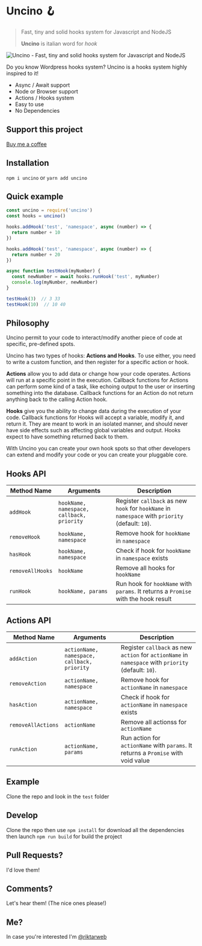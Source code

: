 # Uncino 🪝

> Fast, tiny and solid hooks system for Javascript and NodeJS
> 
> **Uncino** is italian word for *hook*

![Uncino - Fast, tiny and solid hooks system for Javascript and NodeJS](https://cdn.hashnode.com/res/hashnode/image/upload/v1662032725209/-hgyTmeyd.jpg?w=1600&h=840&fit=crop&crop=entropy&auto=compress,format&format=webp)

Do you know Wordpress hooks system? Uncino is a hooks system highly inspired to it!

- Async / Await support
- Node or Browser support
- Actions / Hooks system
- Easy to use
- No Dependencies

## Support this project

[Buy me a coffee](https://github.com/sponsors/riktar)

## Installation

`npm i uncino` or `yarn add uncino`

## Quick example

```js index.js
const uncino = require('uncino')
const hooks = uncino()

hooks.addHook('test', 'namespace', async (number) => {
  return number + 10
})

hooks.addHook('test', 'namespace', async (number) => {
  return number + 20
})

async function testHook(myNumber) {
  const newNumber = await hooks.runHook('test', myNumber)
  console.log(myNumber, newNumber)
}

testHook(3)  // 3 33
testHook(10)  // 10 40
```

## Philosophy

Uncino permit to your code to interact/modify another piece of code at specific, pre-defined spots.

Uncino has two types of hooks: **Actions and Hooks**. To use either, you need to write a custom function, and then register for a specific action or hook.

**Actions** allow you to add data or change how your code operates. Actions will run at a specific point in the execution. Callback functions for Actions can perform some kind of a task, like echoing output to the user or inserting something into the database. Callback functions for an Action do not return anything back to the calling Action hook.

**Hooks** give you the ability to change data during the execution of your code. Callback functions for Hooks will accept a variable, modify it, and return it. They are meant to work in an isolated manner, and should never have side effects such as affecting global variables and output. Hooks expect to have something returned back to them.

With Uncino you can create your own hook spots so that other developers can extend and modify your code or you can create your pluggable core.

## Hooks API

Method Name           | Arguments                                        | Description
----------------------|--------------------------------------------------|------------------------------------------------------------------------------------------------------------------------------
`addHook `            | `hookName, namespace, callback, priority`        | Register `callback` as new `hook` for `hookName` in `namespace` with `priority` (default: `10`).
`removeHook`          | `hookName, namespace`                            | Remove hook for `hookName` in `namespace`
`hasHook `            | `hookName, namespace`                            | Check if hook for `hookName` in `namespace` exists
`removeAllHooks`      | `hookName`                                       | Remove all hooks for `hookName`
`runHook`             | `hookName, params`                               | Run hook for `hookName` with `params`.  It returns a `Promise` with the hook result

## Actions API

Method Name             | Arguments                                    | Description
------------------------|----------------------------------------------|------------------------------------------------------------------------------------------------------------------------------
`addAction `            | `actionName, namespace, callback, priority`  | Register `callback` as new `action` for `actionName` in `namespace` with `priority` (default: `10`).
`removeAction`          | `actionName, namespace`                      | Remove hook for `actionName` in `namespace`
`hasAction `            | `actionName, namespace`                      | Check if hook for `actionName` in `namespace` exists
`removeAllActions`      | `actionName`                                 | Remove all actionss for `actionName`
`runAction`             | `actionName, params`                         | Run action for `actionName` with `params`.  It returns a `Promise` with void value

## Example
Clone the repo and look in the `test` folder

## Develop
Clone the repo then use `npm install` for download all the dependencies then launch `npm run build` for build the project

## Pull Requests?
I'd love them!

## Comments?
Let's hear them! (The nice ones please!)

## Me?
In case you're interested I'm [@riktarweb](http://twitter.com/riktarweb)
